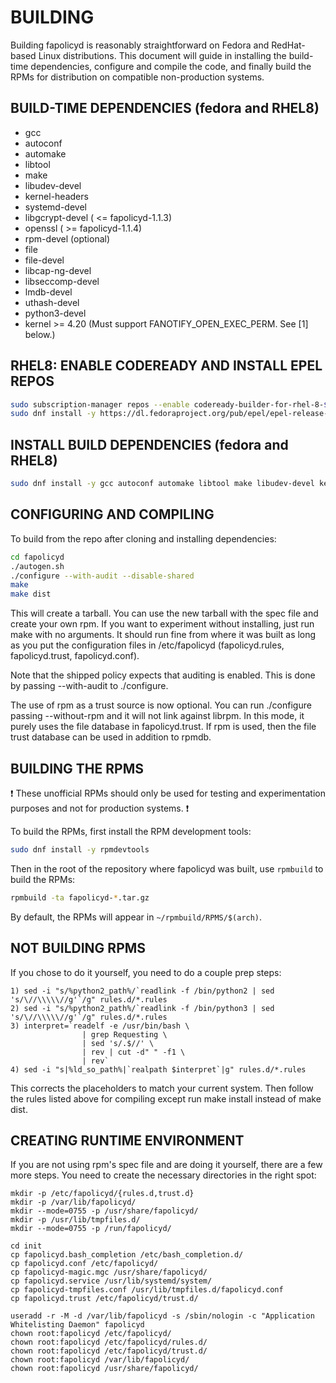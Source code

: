 BUILDING
========

Building fapolicyd is reasonably straightforward on Fedora and RedHat-based Linux distributions.
This document will guide in installing the build-time dependencies, configure and compile the code,
and finally build the RPMs for distribution on compatible non-production systems.

BUILD-TIME DEPENDENCIES (fedora and RHEL8)
------------------------------------------

* gcc
* autoconf
* automake
* libtool
* make
* libudev-devel
* kernel-headers
* systemd-devel
* libgcrypt-devel ( <= fapolicyd-1.1.3)
* openssl         ( >= fapolicyd-1.1.4)
* rpm-devel (optional)
* file
* file-devel
* libcap-ng-devel
* libseccomp-devel
* lmdb-devel
* uthash-devel
* python3-devel
* kernel >= 4.20 (Must support FANOTIFY_OPEN_EXEC_PERM. See [1] below.)

RHEL8: ENABLE CODEREADY AND INSTALL EPEL REPOS
----------------------------------------------

```bash
sudo subscription-manager repos --enable codeready-builder-for-rhel-8-$(arch)-rpms
sudo dnf install -y https://dl.fedoraproject.org/pub/epel/epel-release-latest-8.noarch.rpm
```

INSTALL BUILD DEPENDENCIES (fedora and RHEL8)
---------------------------------------------

```bash
sudo dnf install -y gcc autoconf automake libtool make libudev-devel kernel-headers systemd-devel libgcrypt-devel rpm-devel file file-devel libcap-ng-devel libseccomp-devel lmdb-devel uthash-devel python3-devel
```

CONFIGURING AND COMPILING
-------------------------

To build from the repo after cloning and installing dependencies:

```bash
cd fapolicyd
./autogen.sh
./configure --with-audit --disable-shared
make
make dist
```

This will create a tarball. You can use the new tarball with the spec file
and create your own rpm. If you want to experiment without installing, just
run make with no arguments. It should run fine from where it was built as
long as you put the configuration files in /etc/fapolicyd (fapolicyd.rules,
fapolicyd.trust, fapolicyd.conf).

Note that the shipped policy expects that auditing is enabled. This is done
by passing --with-audit to ./configure.

The use of rpm as a trust source is now optional. You can run ./configure
passing --without-rpm and it will not link against librpm. In this mode, it
purely uses the file database in fapolicyd.trust. If rpm is used, then the
file trust database can be used in addition to rpmdb.

BUILDING THE RPMS
-----------------

:exclamation: These unofficial RPMs should only be used for testing and
experimentation purposes and not for production systems. :exclamation:

To build the RPMs, first install the RPM development tools:

```bash
sudo dnf install -y rpmdevtools
```

Then in the root of the repository where fapolicyd was built, use `rpmbuild`
to build the RPMs:

```bash
rpmbuild -ta fapolicyd-*.tar.gz
```

By default, the RPMs will appear in `~/rpmbuild/RPMS/$(arch)`.

NOT BUILDING RPMS
-----------------
If you chose to do it yourself, you need to do a couple prep steps:

```
1) sed -i "s/%python2_path%/`readlink -f /bin/python2 | sed 's/\//\\\\\//g'`/g" rules.d/*.rules
2) sed -i "s/%python2_path%/`readlink -f /bin/python3 | sed 's/\//\\\\\//g'`/g" rules.d/*.rules
3) interpret=`readelf -e /usr/bin/bash \
                | grep Requesting \
                | sed 's/.$//' \
                | rev | cut -d" " -f1 \
                | rev`
4) sed -i "s|%ld_so_path%|`realpath $interpret`|g" rules.d/*.rules
```
This corrects the placeholders to match your current system. Then follow the
rules listed above for compiling except run make install instead of make dist.

CREATING RUNTIME ENVIRONMENT
----------------------------
If you are not using rpm's spec file and are doing it yourself, there are
a few more steps. You need to create the necessary directories in the right
spot:

```
mkdir -p /etc/fapolicyd/{rules.d,trust.d}
mkdir -p /var/lib/fapolicyd/
mkdir --mode=0755 -p /usr/share/fapolicyd/
mkdir -p /usr/lib/tmpfiles.d/
mkdir --mode=0755 -p /run/fapolicyd/

cd init
cp fapolicyd.bash_completion /etc/bash_completion.d/
cp fapolicyd.conf /etc/fapolicyd/
cp fapolicyd-magic.mgc /usr/share/fapolicyd/
cp fapolicyd.service /usr/lib/systemd/system/
cp fapolicyd-tmpfiles.conf /usr/lib/tmpfiles.d/fapolicyd.conf
cp fapolicyd.trust /etc/fapolicyd/trust.d/

useradd -r -M -d /var/lib/fapolicyd -s /sbin/nologin -c "Application Whitelisting Daemon" fapolicyd
chown root:fapolicyd /etc/fapolicyd/
chown root:fapolicyd /etc/fapolicyd/rules.d/
chown root:fapolicyd /etc/fapolicyd/trust.d/
chown root:fapolicyd /var/lib/fapolicyd/
chown root:fapolicyd /usr/share/fapolicyd/
```


